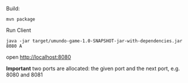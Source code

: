 Build:
```
mvn package
```

Run Client
```
java -jar target/umundo-game-1.0-SNAPSHOT-jar-with-dependencies.jar 8080 A
```
open [http://localhost:8080](http://localhost:8080)

**Important** two ports are allocated: the given port and the next port, e.g. 8080 and 8081
